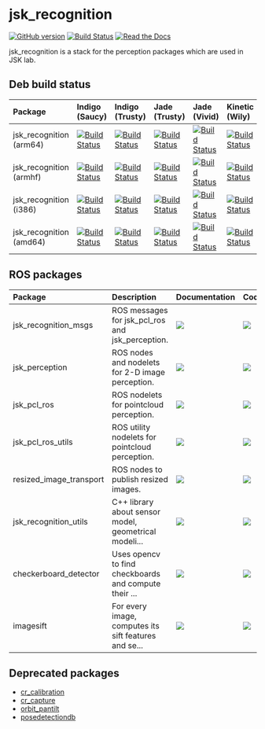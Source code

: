 jsk\_recognition
===============

[![GitHub version](https://badge.fury.io/gh/jsk-ros-pkg%2Fjsk_recognition.svg)](https://badge.fury.io/gh/jsk-ros-pkg%2Fjsk_recognition)
[![Build Status](https://travis-ci.org/jsk-ros-pkg/jsk_recognition.svg)](https://travis-ci.org/jsk-ros-pkg/jsk_recognition)
[![Read the Docs](https://readthedocs.org/projects/jsk-docs/badge/?version=latest)](http://jsk-docs.readthedocs.org/en/latest/jsk_recognition/doc/index.html)

jsk_recognition is a stack for the perception packages which are used in JSK lab.


Deb build status
----------------

| Package                 | Indigo (Saucy)                                                                                                                                                                                         | Indigo (Trusty)                                                                                                                                                                                          | Jade (Trusty)                                                                                                                                                                                            | Jade (Vivid)                                                                                                                                                                                           | Kinetic (Wily)                                                                                                                                                                                       | Kinetic (Xenial)                                                                                                                                                                                           |
|:------------------------|:-------------------------------------------------------------------------------------------------------------------------------------------------------------------------------------------------------|:---------------------------------------------------------------------------------------------------------------------------------------------------------------------------------------------------------|:---------------------------------------------------------------------------------------------------------------------------------------------------------------------------------------------------------|:-------------------------------------------------------------------------------------------------------------------------------------------------------------------------------------------------------|:-----------------------------------------------------------------------------------------------------------------------------------------------------------------------------------------------------|:-----------------------------------------------------------------------------------------------------------------------------------------------------------------------------------------------------------|
| jsk_recognition (arm64) | [![Build Status](http://build.ros.org/job/Ibin_arm_uSv8__jsk_recognition__ubuntu_saucy_arm64__binary/badge/icon)](http://build.ros.org/job/Ibin_arm_uSv8__jsk_recognition__ubuntu_saucy_arm64__binary) | [![Build Status](http://build.ros.org/job/Ibin_arm_uTv8__jsk_recognition__ubuntu_trusty_arm64__binary/badge/icon)](http://build.ros.org/job/Ibin_arm_uTv8__jsk_recognition__ubuntu_trusty_arm64__binary) | [![Build Status](http://build.ros.org/job/Jbin_arm_uTv8__jsk_recognition__ubuntu_trusty_arm64__binary/badge/icon)](http://build.ros.org/job/Jbin_arm_uTv8__jsk_recognition__ubuntu_trusty_arm64__binary) | [![Build Status](http://build.ros.org/job/Jbin_arm_uVv8__jsk_recognition__ubuntu_vivid_arm64__binary/badge/icon)](http://build.ros.org/job/Jbin_arm_uVv8__jsk_recognition__ubuntu_vivid_arm64__binary) | [![Build Status](http://build.ros.org/job/Kbin_arm_uWv8__jsk_recognition__ubuntu_wily_arm64__binary/badge/icon)](http://build.ros.org/job/Kbin_arm_uWv8__jsk_recognition__ubuntu_wily_arm64__binary) | [![Build Status](http://build.ros.org/job/Kbin_uxv8_uXv8__jsk_recognition__ubuntu_xenial_arm64__binary/badge/icon)](http://build.ros.org/job/Kbin_uxv8_uXv8__jsk_recognition__ubuntu_xenial_arm64__binary) |
| jsk_recognition (armhf) | [![Build Status](http://build.ros.org/job/Ibin_arm_uShf__jsk_recognition__ubuntu_saucy_armhf__binary/badge/icon)](http://build.ros.org/job/Ibin_arm_uShf__jsk_recognition__ubuntu_saucy_armhf__binary) | [![Build Status](http://build.ros.org/job/Ibin_arm_uThf__jsk_recognition__ubuntu_trusty_armhf__binary/badge/icon)](http://build.ros.org/job/Ibin_arm_uThf__jsk_recognition__ubuntu_trusty_armhf__binary) | [![Build Status](http://build.ros.org/job/Jbin_arm_uThf__jsk_recognition__ubuntu_trusty_armhf__binary/badge/icon)](http://build.ros.org/job/Jbin_arm_uThf__jsk_recognition__ubuntu_trusty_armhf__binary) | [![Build Status](http://build.ros.org/job/Jbin_arm_uVhf__jsk_recognition__ubuntu_vivid_armhf__binary/badge/icon)](http://build.ros.org/job/Jbin_arm_uVhf__jsk_recognition__ubuntu_vivid_armhf__binary) | [![Build Status](http://build.ros.org/job/Kbin_arm_uWhf__jsk_recognition__ubuntu_wily_armhf__binary/badge/icon)](http://build.ros.org/job/Kbin_arm_uWhf__jsk_recognition__ubuntu_wily_armhf__binary) | [![Build Status](http://build.ros.org/job/Kbin_uxhf_uXhf__jsk_recognition__ubuntu_xenial_armhf__binary/badge/icon)](http://build.ros.org/job/Kbin_uxhf_uXhf__jsk_recognition__ubuntu_xenial_armhf__binary) |
| jsk_recognition (i386)  | [![Build Status](http://build.ros.org/job/Ibin_uS32__jsk_recognition__ubuntu_saucy_i386__binary/badge/icon)](http://build.ros.org/job/Ibin_uS32__jsk_recognition__ubuntu_saucy_i386__binary)           | [![Build Status](http://build.ros.org/job/Ibin_uT32__jsk_recognition__ubuntu_trusty_i386__binary/badge/icon)](http://build.ros.org/job/Ibin_uT32__jsk_recognition__ubuntu_trusty_i386__binary)           | [![Build Status](http://build.ros.org/job/Jbin_uT32__jsk_recognition__ubuntu_trusty_i386__binary/badge/icon)](http://build.ros.org/job/Jbin_uT32__jsk_recognition__ubuntu_trusty_i386__binary)           | [![Build Status](http://build.ros.org/job/Jbin_uV32__jsk_recognition__ubuntu_vivid_i386__binary/badge/icon)](http://build.ros.org/job/Jbin_uV32__jsk_recognition__ubuntu_vivid_i386__binary)           | [![Build Status](http://build.ros.org/job/Kbin_uW32__jsk_recognition__ubuntu_wily_i386__binary/badge/icon)](http://build.ros.org/job/Kbin_uW32__jsk_recognition__ubuntu_wily_i386__binary)           | [![Build Status](http://build.ros.org/job/Kbin_uX32__jsk_recognition__ubuntu_xenial_i386__binary/badge/icon)](http://build.ros.org/job/Kbin_uX32__jsk_recognition__ubuntu_xenial_i386__binary)             |
| jsk_recognition (amd64) | [![Build Status](http://build.ros.org/job/Ibin_uS64__jsk_recognition__ubuntu_saucy_amd64__binary/badge/icon)](http://build.ros.org/job/Ibin_uS64__jsk_recognition__ubuntu_saucy_amd64__binary)         | [![Build Status](http://build.ros.org/job/Ibin_uT64__jsk_recognition__ubuntu_trusty_amd64__binary/badge/icon)](http://build.ros.org/job/Ibin_uT64__jsk_recognition__ubuntu_trusty_amd64__binary)         | [![Build Status](http://build.ros.org/job/Jbin_uT64__jsk_recognition__ubuntu_trusty_amd64__binary/badge/icon)](http://build.ros.org/job/Jbin_uT64__jsk_recognition__ubuntu_trusty_amd64__binary)         | [![Build Status](http://build.ros.org/job/Jbin_uV64__jsk_recognition__ubuntu_vivid_amd64__binary/badge/icon)](http://build.ros.org/job/Jbin_uV64__jsk_recognition__ubuntu_vivid_amd64__binary)         | [![Build Status](http://build.ros.org/job/Kbin_uW64__jsk_recognition__ubuntu_wily_amd64__binary/badge/icon)](http://build.ros.org/job/Kbin_uW64__jsk_recognition__ubuntu_wily_amd64__binary)         | [![Build Status](http://build.ros.org/job/Kbin_uX64__jsk_recognition__ubuntu_xenial_amd64__binary/badge/icon)](http://build.ros.org/job/Kbin_uX64__jsk_recognition__ubuntu_xenial_amd64__binary)           |


ROS packages
------------

| Package                 | Description                                           | Documentation                                                                                                                                       | Code                                                                                                                                             |
|:------------------------|:------------------------------------------------------|:----------------------------------------------------------------------------------------------------------------------------------------------------|:-------------------------------------------------------------------------------------------------------------------------------------------------|
| jsk_recognition_msgs    | ROS messages for jsk_pcl_ros and jsk_perception.      | [![](https://img.shields.io/badge/docs-here-brightgreen.svg)](http://wiki.ros.org/jsk_recognition_msgs)                                             | [![](https://img.shields.io/badge/code-here-brightgreen.svg)](http://github.com/jsk-ros-pkg/jsk_recognition/tree/master/jsk_recognition_msgs)    |
| jsk_perception          | ROS nodes and nodelets for 2-D image perception.      | [![](https://img.shields.io/badge/docs-here-brightgreen.svg)](http://jsk-docs.readthedocs.io/en/latest/jsk_recognition/doc/jsk_perception)          | [![](https://img.shields.io/badge/code-here-brightgreen.svg)](http://github.com/jsk-ros-pkg/jsk_recognition/tree/master/jsk_perception)          |
| jsk_pcl_ros             | ROS nodelets for pointcloud perception.               | [![](https://img.shields.io/badge/docs-here-brightgreen.svg)](http://jsk-docs.readthedocs.io/en/latest/jsk_recognition/doc/jsk_pcl_ros)             | [![](https://img.shields.io/badge/code-here-brightgreen.svg)](http://github.com/jsk-ros-pkg/jsk_recognition/tree/master/jsk_pcl_ros)             |
| jsk_pcl_ros_utils       | ROS utility nodelets for pointcloud perception.       | [![](https://img.shields.io/badge/docs-here-brightgreen.svg)](http://jsk-docs.readthedocs.io/en/latest/jsk_recognition/doc/jsk_pcl_ros)             | [![](https://img.shields.io/badge/code-here-brightgreen.svg)](http://github.com/jsk-ros-pkg/jsk_recognition/tree/master/jsk_pcl_ros_utils)       |
| resized_image_transport | ROS nodes to publish resized images.                  | [![](https://img.shields.io/badge/docs-here-brightgreen.svg)](http://jsk-docs.readthedocs.io/en/latest/jsk_recognition/doc/resized_image_transport) | [![](https://img.shields.io/badge/code-here-brightgreen.svg)](http://github.com/jsk-ros-pkg/jsk_recognition/tree/master/resized_image_transport) |
| jsk_recognition_utils   | C++ library about sensor model, geometrical modeli... | [![](https://img.shields.io/badge/docs-here-brightgreen.svg)](http://jsk-docs.readthedocs.io/en/latest/jsk_recognition/jsk_recognition_utils)       | [![](https://img.shields.io/badge/code-here-brightgreen.svg)](http://github.com/jsk-ros-pkg/jsk_recognition/tree/master/jsk_recognition_utils)   |
| checkerboard_detector   | Uses opencv to find checkboards and compute their ... | [![](https://img.shields.io/badge/docs-here-brightgreen.svg)](http://jsk-docs.readthedocs.io/en/latest/jsk_recognition/doc/checkerboard_detector)   | [![](https://img.shields.io/badge/code-here-brightgreen.svg)](http://github.com/jsk-ros-pkg/jsk_recognition/tree/master/checkerboard_detector)   |
| imagesift               | For every image, computes its sift features and se... | [![](https://img.shields.io/badge/docs-here-brightgreen.svg)](http://jsk-docs.readthedocs.io/en/latest/jsk_recognition/doc/imagesift)               | [![](https://img.shields.io/badge/code-here-brightgreen.svg)](http://github.com/jsk-ros-pkg/jsk_recognition/tree/master/imagesift)               |


Deprecated packages
-------------------
* [cr\_calibration](https://github.com/jsk-ros-pkg/jsk_recognition/tree/master/cr_calibration)
* [cr\_capture](https://github.com/jsk-ros-pkg/jsk_recognition/tree/master/cr_capture)
* [orbit\_pantilt](https://github.com/jsk-ros-pkg/jsk_recognition/tree/master/orbit_pantilt)
* [posedetectiondb](https://github.com/jsk-ros-pkg/jsk_recognition/tree/master/posedetectiondb)
